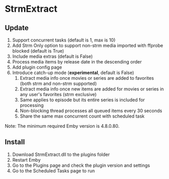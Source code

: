 # StrmExtract

## Update

1. Support concurrent tasks (default is 1, max is 10)
2. Add Strm Only option to support non-strm media imported with ffprobe blocked (default is True)
3. Include media extras (default is False)
4. Process media items by release date in the descending order
5. Add plugin config page
6. Introduce catch-up mode (**experimental**, default is False)
   1. Extract media info once movies or series are added to favorites (both strm and non-strm supported)
   2. Extract media info once new items are added for movies or series in any user's favorites (strm exclusive)
   3. Same applies to episode but its entire series is included for processing
   4. Non-blocking thread processes all queued items every 30 seconds
   5. Share the same max concurrent count with scheduled task

Note: The minimum required Emby version is 4.8.0.80.

## Install

1. Download StrmExtract.dll to the plugins folder
2. Restart Emby
3. Go to the Plugins page and check the plugin version and settings
4. Go to the Scheduled Tasks page to run
